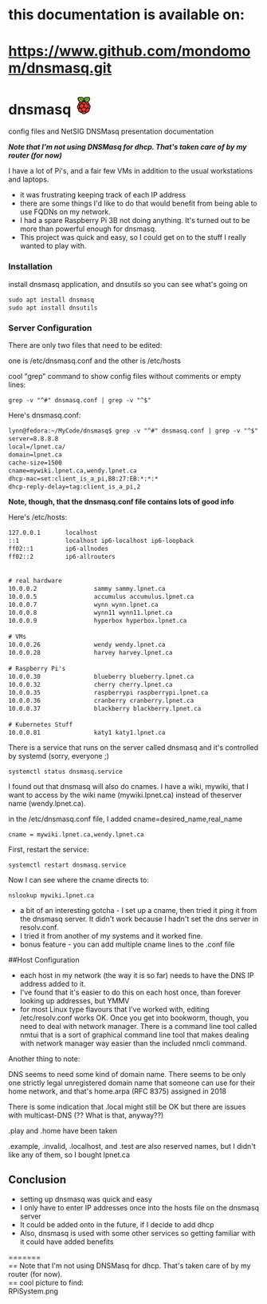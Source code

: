# this documentation is available on:  

# https://www.github.com/mondomom/dnsmasq.git

# dnsmasq ![Raspberry Pi](images/raspitr.png)
config files and NetSIG DNSMasq presentation documentation

***Note that I'm not using DNSMasq for dhcp.  That's taken care of by my router (for now)***

I have a lot of Pi's, and a fair few VMs in addition to the usual workstations and laptops.
  * it was frustrating keeping track of each IP address
  * there are some things I'd like to do that would benefit from being able to use FQDNs on my network.
  * I had a spare Raspberry Pi 3B not doing anything.  It's turned out to be more than powerful enough for dnsmasq.
  * This project was quick and easy, so I could get on to the stuff I really wanted to play with.

### Installation
install dnsmasq application, and dnsutils so you can see what's going on
```
sudo apt install dnsmasq
sudo apt install dnsutils
```
### Server Configuration
There are only two files that need to be edited:

one is /etc/dnsmasq.conf and the other is /etc/hosts

cool "grep" command to show config files without comments or empty lines:

```
grep -v "^#" dnsmasq.conf | grep -v "^$"
```
Here's dnsmasq.conf:
```
lynn@fedora:~/MyCode/dnsmasq$ grep -v "^#" dnsmasq.conf | grep -v "^$"
server=8.8.8.8
local=/lpnet.ca/
domain=lpnet.ca
cache-size=1500
cname=mywiki.lpnet.ca,wendy.lpnet.ca
dhcp-mac=set:client_is_a_pi,B8:27:EB:*:*:*
dhcp-reply-delay=tag:client_is_a_pi,2
```

**Note, though, that the dnsmasq.conf file contains lots of good info**

Here's /etc/hosts:
```
127.0.0.1       localhost
::1             localhost ip6-localhost ip6-loopback
ff02::1         ip6-allnodes
ff02::2         ip6-allrouters


# real hardware
10.0.0.2                sammy sammy.lpnet.ca
10.0.0.5                accumulus accumulus.lpnet.ca
10.0.0.7                wynn wynn.lpnet.ca
10.0.0.8                wynn11 wynn11.lpnet.ca
10.0.0.9                hyperbox hyperbox.lpnet.ca

# VMs
10.0.0.26               wendy wendy.lpnet.ca
10.0.0.28               harvey harvey.lpnet.ca

# Raspberry Pi's
10.0.0.30               blueberry blueberry.lpnet.ca
10.0.0.32               cherry cherry.lpnet.ca
10.0.0.35               raspberrypi raspberrypi.lpnet.ca
10.0.0.36               cranberry cranberry.lpnet.ca
10.0.0.37               blackberry blackberry.lpnet.ca

# Kubernetes Stuff
10.0.0.81               katy1 katy1.lpnet.ca

```
There is a service that runs on the server called dnsmasq and it's controlled by systemd (sorry, everyone ;)

```
systemctl status dnsmasq.service
```

I found out that dnsmasq will also do cnames.  I have a wiki, mywiki, that I want to access by the wiki name (mywiki.lpnet.ca) instead of theserver name (wendy.lpnet.ca).

in the /etc/dnsmasq.conf file, I added cname=desired_name,real_name
```
cname = mywiki.lpnet.ca,wendy.lpnet.ca
```
First, restart the service:

```
systemctl restart dnsmasq.service
```

Now I can see where the cname directs to:

```
nslookup mywiki.lpnet.ca
```
  * a bit of an interesting gotcha - I set up a cname, then tried it ping it from the dnsmasq server.  It didn't work because I hadn't set the dns server in resolv.conf.
  * I tried it from another of my systems and it worked fine.
  * bonus feature - you can add multiple cname lines to the .conf file

##Host Configuration
  * each host in my network (the way it is so far) needs to have the DNS IP address added to it.
  * I've found that it's easier to do this on each host once, than forever looking up addresses, but YMMV
  * for most Linux type flavours that I've worked with, editing /etc/resolv.conf works OK.  Once you get into bookworm, though, you need to deal with network manager.  There is a command line tool called nmtui that is a sort of graphical command line tool that makes dealing with network manager way easier than the included nmcli command.

Another thing to note:

DNS seems to need some kind of domain name.  There seems to be only one strictly legal unregistered domain name that someone can use for their home network, and that's home.arpa  (RFC 8375) assigned in 2018

There is some indication that .local might still be OK but there are issues with multicast-DNS (?? What is that, anyway??)

.play and .home have been taken

.example, .invalid, .localhost, and .test are also reserved names, but I didn't like any of them, so I bought lpnet.ca

## Conclusion
  * setting up dnsmasq was quick and easy
  * I only have to enter IP addresses once into the hosts file on the dnsmasq server
  * It could be added onto in the future, if I decide to add dhcp
  * Also, dnsmasq is used with some other services so getting familiar with it could have added benefits

=======  
== Note that I'm not using DNSMasq for dhcp.  That's taken care of by my router (for now).  
== cool picture to find:  
RPiSystem.png


